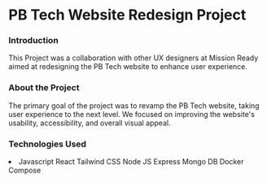 <h1>PB Tech Website Redesign Project</h1>

<h3>Introduction</h3>

This Project was a collaboration with other UX designers at Mission Ready aimed at redesigning the PB Tech website to enhance user experience.

<h3>About the Project</h3>

The primary goal of the project was to revamp the PB Tech website, taking user experience to the next level. We focused on improving the website's usability, accessibility, and overall visual appeal.

<h3>Technologies Used</h3>

<li> 
Javascript
React
Tailwind CSS
Node JS 
Express
Mongo DB
Docker Compose
</li>


